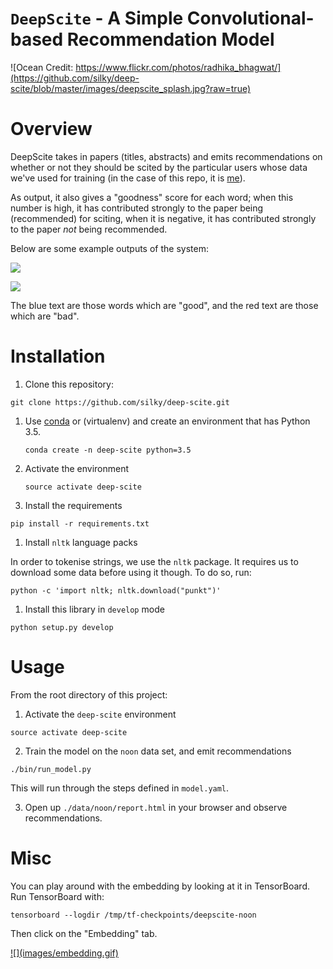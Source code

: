 # `DeepScite` - A Simple Convolutional-based Recommendation Model

![Ocean Credit: https://www.flickr.com/photos/radhika_bhagwat/](https://github.com/silky/deep-scite/blob/master/images/deepscite_splash.jpg?raw=true)


# Overview

DeepScite takes in papers (titles, abstracts) and emits recommendations on
whether or not they should be scited by the particular users whose data we've
used for training (in the case of this repo, it is [me](https://scirate.com/noonsilk)).

As output, it also gives a "goodness" score for each word; when this number is
high, it has contributed strongly to the paper being (recommended) for sciting,
when it is negative, it has contributed strongly to the paper *not* being recommended.

Below are some example outputs of the system:

![](images/deep-scite-interpretation-1.png)

![](images/deep-scite-interpretation-2.png)

The blue text are those words which are "good", and the red text are those which are "bad".


# Installation

1. Clone this repository:

  ```
  git clone https://github.com/silky/deep-scite.git
  ```

1. Use [conda](http://conda.pydata.org/docs/download.html) or (virtualenv) and
   create an environment that has Python 3.5.

   `conda create -n deep-scite python=3.5`

1. Activate the environment

    `source activate deep-scite`
    
1. Install the requirements

  `pip install -r requirements.txt`

1. Install `nltk` language packs

  In order to tokenise strings, we use the `nltk` package. It requires
  us to download some data before using it though. To do so, run:

  ````
  python -c 'import nltk; nltk.download("punkt")'
  ````

1. Install this library in `develop` mode

  `python setup.py develop`


# Usage

From the root directory of this project:

1. Activate the `deep-scite` environment

  `source activate deep-scite`

2. Train the model on the `noon` data set, and emit recommendations

  `./bin/run_model.py`

  This will run through the steps defined in `model.yaml`.

3. Open up `./data/noon/report.html` in your browser and observe recommendations.


# Misc

You can play around with the embedding by looking at it in TensorBoard. Run
TensorBoard with:

```
tensorboard --logdir /tmp/tf-checkpoints/deepscite-noon
```

Then click on the "Embedding" tab.

<a href="images/embedding.gif">
![](images/embedding.gif)
</a>
